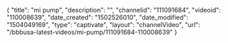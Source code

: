 {
    "title": "mi pump",
    "description": "",
    "channelid": "111091684",
    "videoid": "110008639",
    "date_created": "1502526010",
    "date_modified": "1504049169",
    "type": "captivate",
    "layout": "channelVideo",
    "url": "\/bbbusa-latest-videos\/mi-pump\/111091684-110008639"
}